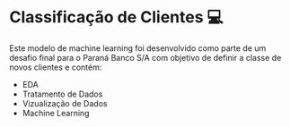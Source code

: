 # Classificação de Clientes 💻 
Este modelo de machine learning foi desenvolvido como parte de um desafio final para o Paraná Banco S/A com objetivo de definir a classe de novos clientes e contém:
- EDA 
- Tratamento de Dados 
- Vizualização de Dados 
- Machine Learning
